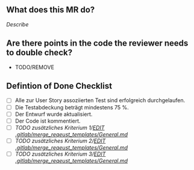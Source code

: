 ## What does this MR do?

*Describe*

## Are there points in the code the reviewer needs to double check?

- TODO/REMOVE

## Defintion of Done Checklist

- [ ] Alle zur User Story assoziierten Test sind erfolgreich durchgelaufen.
- [ ] Die Testabdeckung beträgt mindestens 75 %.
- [ ] Der Entwurf wurde aktualisiert.
- [ ] Der Code ist kommentiert.
- [ ] *TODO zusätzliches Kriterium 1/[EDIT .gitlab/merge_reqeust_templates/General.md](/.gitlab/merge_request_templates/General.md)*
- [ ] *TODO zusätzliches Kriterium 2/[EDIT .gitlab/merge_reqeust_templates/General.md](/.gitlab/merge_request_templates/General.md)*
- [ ] *TODO zusätzliches Kriterium 3/[EDIT .gitlab/merge_reqeust_templates/General.md](/.gitlab/merge_request_templates/General.md)*
